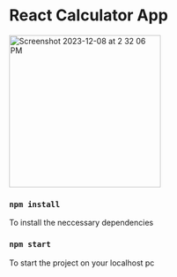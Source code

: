 # React Calculator App
<img width="275" alt="Screenshot 2023-12-08 at 2 32 06 PM" src="https://github.com/skboyle/ReactCalculator/assets/31743695/0bc20bb1-82da-4165-ae0d-e0f10df8a49c">

### `npm install`

To install the neccessary dependencies

### `npm start`

To start the project on your localhost pc

